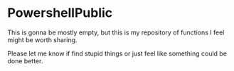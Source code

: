 # PowershellPublic

This is gonna be mostly empty, but this is my repository of functions I feel might be worth sharing.

Please let me know if find stupid things or just feel like something could be done better.
